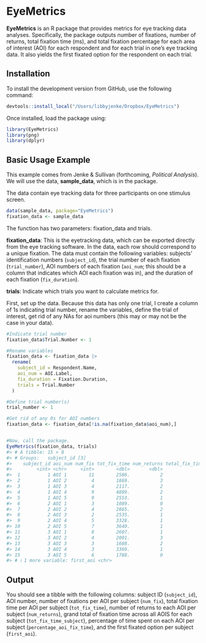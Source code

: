 
<!-- README.md is generated from README.Rmd. Please edit that file -->

# EyeMetrics

<!-- badges: start -->
<!-- badges: end -->

**EyeMetrics** is an R package that provides metrics for eye tracking
data analyses. Specifically, the package outputs number of fixations,
number of returns, total fixation time (ms), and total fixation
percentage for each area of interest (AOI) for each respondent and for
each trial in one’s eye tracking data. It also yields the first fixated
option for the respondent on each trial.

## Installation

To install the development version from GitHub, use the following
command:

``` r
devtools::install_local("/Users/libbyjenke/Dropbox/EyeMetrics")
```

Once installed, load the package using:

``` r
library(EyeMetrics)
library(png)
library(dplyr)
```

## Basic Usage Example

This example comes from Jenke & Sullivan (forthcoming, *Political
Analysis*). We will use the data, **sample_data**, which is in the
package.

The data contain eye tracking data for three participants on one
stimulus screen.

``` r
data(sample_data, package="EyeMetrics")
fixation_data <- sample_data
```

The function has two parameters: fixation_data and trials.

**fixation_data**: This is the eyetracking data, which can be exported
directly from the eye tracking software. In the data, each row should
correspond to a unique fixation. The data must contain the following
variables: subjects’ identification numbers (`subject_id`), the trial
number of each fixation (`trial_number`), AOI numbers of each fixation
(`aoi_num`; this should be a column that indicates which AOI each
fixation was in), and the duration of each fixation (`fix_duration`).

**trials**: Indicate which trials you want to calculate metrics for.

First, set up the data. Because this data has only one trial, I create a
column of 1s indicating trial number, rename the variables, define the
trial of interest, get rid of any NAs for aoi numbers (this may or may
not be the case in your data).

``` r
#Indicate trial number
fixation_data$Trial.Number <- 1

#Rename variables
fixation_data <- fixation_data |>
  rename(
    subject_id = Respondent.Name,
    aoi_num = AOI.Label,
    fix_duration = Fixation.Duration,
    trials = Trial.Number
  )

#Define trial number(s)
trial_number <- 1

#Get rid of any 0s for AOI numbers
fixation_data <- fixation_data[!is.na(fixation_data$aoi_num),]


#Now, call the package.
EyeMetrics(fixation_data, trials) 
#> # A tibble: 15 × 8
#> # Groups:   subject_id [3]
#>    subject_id aoi_num num_fix tot_fix_time num_returns total_fix_time_subject percentage_aoi_fix_time
#>         <int> <chr>     <int>        <dbl>       <dbl>                  <dbl>                   <dbl>
#>  1          1 AOI 1        11        2586.           2                 14014.                   18.5 
#>  2          1 AOI 2         4        1869.           3                 14014.                   13.3 
#>  3          1 AOI 3         4        2117.           2                 14014.                   15.1 
#>  4          1 AOI 4         9        4889.           2                 14014.                   34.9 
#>  5          1 AOI 5         9        2553.           1                 14014.                   18.2 
#>  6          2 AOI 1         3        1089.           0                 13457.                    8.09
#>  7          2 AOI 2         4        2865.           2                 13457.                   21.3 
#>  8          2 AOI 3         2        2535.           1                 13457.                   18.8 
#>  9          2 AOI 4         5        3328.           1                 13457.                   24.7 
#> 10          2 AOI 5         7        3640.           1                 13457.                   27.0 
#> 11          3 AOI 1         8        2607.           1                 11542.                   22.6 
#> 12          3 AOI 2         4        2091.           3                 11542.                   18.1 
#> 13          3 AOI 3         3        1688.           2                 11542.                   14.6 
#> 14          3 AOI 4         3        3369.           1                 11542.                   29.2 
#> 15          3 AOI 5         6        1788.           0                 11542.                   15.5 
#> # ℹ 1 more variable: first_aoi <chr>
```

## Output

You should see a tibble with the following columns: subject ID
(`subject_id`), AOI number, number of fixations per AOI per subject
(`num_fix`), total fixation time per AOI per subject (`tot_fix_time`),
number of returns to each AOI per subject (`num_returns`), grand total
of fixation time across all AOIS for each subject
(`tot_fix_time_subject`), percentage of time spent on each AOI per
subject (`percentage_aoi_fix_time`), and the first fixated option per
subject (`first_aoi`).
